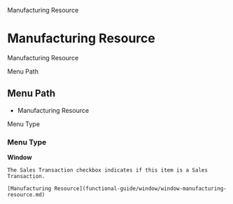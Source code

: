 
Manufacturing Resource
# Manufacturing Resource


Manufacturing Resource

Menu Path
## Menu Path



- Manufacturing Resource

Menu Type
### Menu Type

**Window**

```
The Sales Transaction checkbox indicates if this item is a Sales Transaction.
```

```
[Manufacturing Resource](functional-guide/window/window-manufacturing-resource.md)
```
